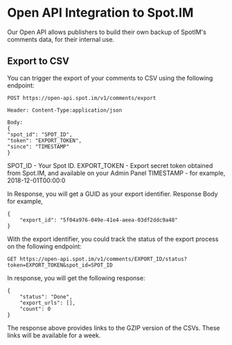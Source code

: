# Open API Integration to Spot.IM


Our Open API allows publishers to build their own backup of SpotIM's comments data, for their internal use.

## Export to CSV

You can trigger the export of your comments to CSV using the following endpoint:

```
POST https://open-api.spot.im/v1/comments/export

Header: Content-Type:application/json

Body:
{
"spot_id": "SPOT_ID",
"token": "EXPORT_TOKEN",
"since": "TIMESTAMP"
}
```
SPOT_ID - Your Spot ID. 
EXPORT_TOKEN - Export secret token obtained from Spot.IM, and available on your Admin Panel
TIMESTAMP - for example, 2018-12-01T00:00:0

In Response, you will get a GUID as your export identifier. Response Body for example, 
```
{
    "export_id": "5f04a976-049e-41e4-aeea-03df2ddc9a48"
}
```


With the export identifier, you could track the status of the export process on the following endpoint:

```
GET https://open-api.spot.im/v1/comments/EXPORT_ID/status?token=EXPORT_TOKEN&spot_id=SPOT_ID
```

In response, you will get the following response:
```
{
    "status": "Done",
    "export_urls": [],
    "count": 0
}
```
The response above provides links to the GZIP version of the CSVs. These links will be available for a week.
